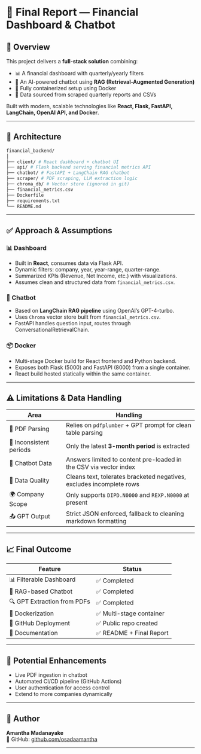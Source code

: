 # 🧾 Final Report — Financial Dashboard & Chatbot

## 🚀 Overview

This project delivers a **full-stack solution** combining:

- 📊 A financial dashboard with quarterly/yearly filters
- 🧠 An AI-powered chatbot using **RAG (Retrieval-Augmented Generation)**
- 🐳 Fully containerized setup using Docker
- 🧾 Data sourced from scraped quarterly reports and CSVs

Built with modern, scalable technologies like **React, Flask, FastAPI, LangChain, OpenAI API, and Docker**.

---

## 🧱 Architecture
``` bash 
financial_backend/
│
├── client/ # React dashboard + chatbot UI
├── api/ # Flask backend serving financial metrics API
├── chatbot/ # FastAPI + LangChain RAG chatbot
├── scraper/ # PDF scraping, LLM extraction logic
├── chroma_db/ # Vector store (ignored in git)
├── financial_metrics.csv
├── Dockerfile
├── requirements.txt
└── README.md

```


---

## ✅ Approach & Assumptions

### 📊 Dashboard

- Built in **React**, consumes data via Flask API.
- Dynamic filters: company, year, year-range, quarter-range.
- Summarized KPIs (Revenue, Net Income, etc.) with visualizations.
- Assumes clean and structured data from `financial_metrics.csv`.

### 🧠 Chatbot

- Based on **LangChain RAG pipeline** using OpenAI’s GPT-4-turbo.
- Uses `Chroma` vector store built from `financial_metrics.csv`.
- FastAPI handles question input, routes through ConversationalRetrievalChain.

### 📦 Docker

- Multi-stage Docker build for React frontend and Python backend.
- Exposes both Flask (5000) and FastAPI (8000) from a single container.
- React build hosted statically within the same container.

---

## ⚠️ Limitations & Data Handling

| Area | Handling |
|------|----------|
| 🧾 PDF Parsing | Relies on `pdfplumber` + GPT prompt for clean table parsing |
| 📅 Inconsistent periods | Only the latest **3-month period** is extracted |
| 🧠 Chatbot Data | Answers limited to content pre-loaded in the CSV via vector index |
| 🧼 Data Quality | Cleans text, tolerates bracketed negatives, excludes incomplete rows |
| 🌍 Company Scope | Only supports `DIPD.N0000` and `REXP.N0000` at present |
| 📤 GPT Output | Strict JSON enforced, fallback to cleaning markdown formatting |

---

## 📈 Final Outcome

| Feature | Status |
|--------|--------|
| 📊 Filterable Dashboard | ✅ Completed |
| 💬 RAG-based Chatbot | ✅ Completed |
| 🔍 GPT Extraction from PDFs | ✅ Completed |
| 🐳 Dockerization | ✅ Multi-stage container |
| 🔁 GitHub Deployment | ✅ Public repo created |
| 📘 Documentation | ✅ README + Final Report |

---

## 🔮 Potential Enhancements

- Live PDF ingestion in chatbot
- Automated CI/CD pipeline (GitHub Actions)
- User authentication for access control
- Extend to more companies dynamically

---

## 👥 Author

**Amantha Madanayake**  
🔗 GitHub: [github.com/osadaamantha](https://github.com/osadaamantha)

---
